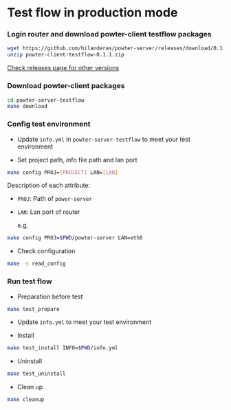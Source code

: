 # Test flow in production mode

###  Login router and download powter-client testflow packages
```bash
wget https://github.com/hilanderas/powter-server/releases/download/0.1.1/powter-server-testflow-0.1.1.zip
unzip powter-client-testflow-0.1.1.zip
```
[Check releases page for other versions](https://github.com/hilanderas/powter-server/releases)

### Download powter-client packages
```bash
cd powter-server-testflow
make download
```

### Config test environment
* Update `info.yml` in `powter-server-testflow` to meet your test environment

* Set project path, info file path and lan port 
```bash
make config PROJ=[PROJECT] LAN=[LAN]
```
Description of each attribute:
* `PROJ`: Path of `power-server`
* `LAN`: Lan port of router

	e.g,
```bash
make config PROJ=$PWD/powter-server LAN=eth0
```

* Check configuration
```bash
make -s read_config
```

### Run test flow

* Preparation before test
```bash
make test_prepare
```
* Update `info.yml` to meet your test environment

* Install
```bash
make test_install INFO=$PWD/info.yml
```

* Uninstall
```bash
make test_uninstall
```


* Clean up
```bash
make cleanup
```